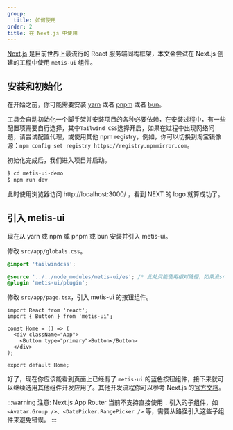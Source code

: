```yaml
---
group:
  title: 如何使用
order: 2
title: 在 Next.js 中使用
---
```


[Next.js](https://nextjs.org/) 是目前世界上最流行的 React 服务端同构框架，本文会尝试在 Next.js 创建的工程中使用 `metis-ui` 组件。

## 安装和初始化

在开始之前，你可能需要安装 [yarn](https://github.com/yarnpkg/yarn/) 或者 [pnpm](https://pnpm.io/zh/) 或者 [bun](https://bun.sh/)。

<InstallDependencies npm='$ npx create-next-app metis-ui-demo' yarn='$ yarn create next-app metis-ui-demo' pnpm='$ pnpm create next-app metis-ui-demo' bun='$ bun create next-app metis-ui-demo'></InstallDependencies>

工具会自动初始化一个脚手架并安装项目的各种必要依赖，在安装过程中，有一些配置项需要自行选择，其中`Tailwind CSS`选择开启，如果在过程中出现网络问题，请尝试配置代理，或使用其他 npm registry，例如，你可以切换到淘宝镜像源：`npm config set registry https://registry.npmmirror.com`。

初始化完成后，我们进入项目并启动。

```bash
$ cd metis-ui-demo
$ npm run dev
```

此时使用浏览器访问 http://localhost:3000/ ，看到 NEXT 的 logo 就算成功了。

## 引入 metis-ui

现在从 yarn 或 npm 或 pnpm 或 bun 安装并引入 metis-ui。

<InstallDependencies npm='$ npm install metis-ui --save' yarn='$ yarn add metis-ui' pnpm='$ pnpm install metis-ui --save' bun='$ bun add metis-ui'></InstallDependencies>

修改 `src/app/globals.css`。

```css globals.css {3-4}
@import 'tailwindcss';

@source '../../node_modules/metis-ui/es'; /* 此处只能使用相对路径，如果没src目录，使用 ../node_modules/metis-ui/es 替换 */
@plugin 'metis-ui/plugin';
```

修改 `src/app/page.tsx`，引入 metis-ui 的按钮组件。

```tsx page.tsx
import React from 'react';
import { Button } from 'metis-ui';

const Home = () => (
  <div className="App">
    <Button type="primary">Button</Button>
  </div>
);

export default Home;
```

好了，现在你应该能看到页面上已经有了 `metis-ui` 的蓝色按钮组件，接下来就可以继续选用其他组件开发应用了。其他开发流程你可以参考 Next.js 的[官方文档](https://nextjs.org/)。

<!-- prettier-ignore -->
:::warning
注意: Next.js App Router 当前不支持直接使用 `.` 引入的子组件，如 `<Avatar.Group />`、`<DatePicker.RangePicker />` 等，需要从路径引入这些子组件来避免错误。
:::
